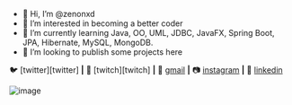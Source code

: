 - 👋 Hi, I’m @zenonxd
- 👀 I’m interested in becoming a better coder
- 🌱 I’m currently learning Java, OO, UML, JDBC, JavaFX, Spring Boot, JPA, Hibernate, MySQL, MongoDB.
- 💞️ I’m looking to publish some projects here

🐦 [twitter][twitter] **|** 
🎥 [twitch][twitch] **|** 
📧 [gmail][gmail] **|** 
📷 [instagram][instagram] **|** 
👔 [linkedin][linkedin]

![image](https://github.com/zenonxd/zenonxd/assets/64092861/8a846053-fe9e-4c97-877e-70c9f108b15f)




[instagram]: https://instagram.com/olavomoreirap/
[linkedin]: https://linkedin.com/in/olavospmoreira/
[gmail]: https://mail.google.com/mail/?view=cm&fs=1&to=olavomoreiranl@gmail.com&su=SUBJECT&body=BODY&bcc=olavomoreiranl@gmail.com
